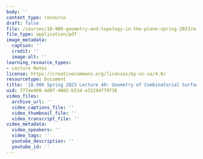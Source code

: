 ```yaml
---
body: ''
content_type: resource
draft: false
file: /courses/18-900-geometry-and-topology-in-the-plane-spring-2023/mit18_900s23_lec40.pdf
file_type: application/pdf
image_metadata:
  caption: ''
  credit: ''
  image-alt: ''
learning_resource_types:
- Lecture Notes
license: https://creativecommons.org/licenses/by-nc-sa/4.0/
resourcetype: Document
title: '18.900 Spring 2023 Lecture 40: Geometry of Combinatorial Surfaces'
uid: 777ae408-4d8f-4602-b51d-a32294f79f38
video_files:
  archive_url: ''
  video_captions_file: ''
  video_thumbnail_file: ''
  video_transcript_file: ''
video_metadata:
  video_speakers: ''
  video_tags: ''
  youtube_description: ''
  youtube_id: ''
---
```

